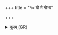 +++
title = "१० यो मे गोभ्य"

+++
<details><summary>मूलम् (GR)</summary>

यो मे गोभ्य इरस्यत्य्  
अश्वेभ्यः पुरुषेभ्यः ।  
इन्द्रश् च तस्मा अग्निश् च  
ज्यानिं देवेषु विन्दताम् ॥
</details>